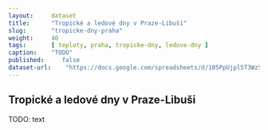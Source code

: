 ```yaml
---
layout:     dataset
title:      "Tropické a ledové dny v Praze-Libuši"
slug:       "tropicke-dny-praha"
weight:     40
tags:       [ teploty, praha, tropicke-dny, ledove-dny ]
caption:    "TODO"
published:     false
dataset-url:    "https://docs.google.com/spreadsheets/d/105PpUjpl5T3Wz5oFMUQYBj-KaqAUU6zF-Vv-RQ1zj3E/edit?usp=sharing"
---
```

<div class="section"><div class="container" markdown="1">

## Tropické a ledové dny v Praze-Libuši

TODO: text
